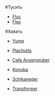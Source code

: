 #Тусить
- [Fluc](https://ru.foursquare.com/v/fluc/4b058898f964a52088cf22e3)
- [Flex](https://ru.foursquare.com/v/flex/4b058892f964a52034ce22e3)

#Хавать
- [Yume](https://ru.foursquare.com/v/yume/4b5b54b3f964a5201ff528e3)

- [Plachutta](https://ru.foursquare.com/v/plachutta/4b058896f964a52018cf22e3)
- [Cafe Anzengruber](https://ru.foursquare.com/v/cafe-anzengruber/4b936d23f964a5208f4334e3)
- [Konoba](https://ru.foursquare.com/v/konoba/4bce153c29d4b713fdeaa7dc)
- [Schikaneder](https://ru.foursquare.com/v/schikaneder/4b058897f964a5206fcf22e3)
- [Transformer](https://ru.foursquare.com/v/transformer/514240bee4b09273bee632ac)
